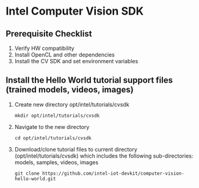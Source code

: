 # Intel Computer Vision SDK

## Prerequisite Checklist
1. Verify HW compatibility
2. Install OpenCL and other dependencies
3. Install the CV SDK and set environment variables

## Install the Hello World tutorial support files (trained models, videos, images)
1. Create new directory opt/intel/tutorials/cvsdk

	```mkdir opt/intel/tutorials/cvsdk```

2. Navigate to the new directory

	```cd opt/intel/tutorials/cvsdk```

3. Download/clone tutorial files to current directory (opt/intel/tutorials/cvsdk) which includes the
following sub-directories: models, samples, videos, images

	```git clone https://github.com/intel-iot-devkit/computer-vision-hello-world.git```
